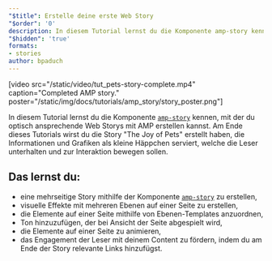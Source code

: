 ```yaml
---
"$title": Erstelle deine erste Web Story
"$order": '0'
description: In diesem Tutorial lernst du die Komponente amp-story kennen, mit der du optisch ansprechende Web Storys mit AMP erstellen kannst. Am Ende dieses Tutorials wirst du …
"$hidden": 'true'
formats:
- stories
author: bpaduch
---
```


[video src="/static/video/tut_pets-story-complete.mp4" caption="Completed AMP story." poster="/static/img/docs/tutorials/amp_story/story_poster.png"]

In diesem Tutorial lernst du die Komponente [`amp-story`](../../../../documentation/components/reference/amp-story.md) kennen, mit der du optisch ansprechende Web Storys mit AMP erstellen kannst. Am Ende dieses Tutorials wirst du die Story "The Joy of Pets" erstellt haben, die Informationen und Grafiken als kleine Häppchen serviert, welche die Leser unterhalten und zur Interaktion bewegen sollen.

## Das lernst du:

- eine mehrseitige Story mithilfe der Komponente [`amp-story`](../../../../documentation/components/reference/amp-story.md) zu erstellen,
- visuelle Effekte mit mehreren Ebenen auf einer Seite zu erstellen,
- die Elemente auf einer Seite mithilfe von Ebenen-Templates anzuordnen,
- Ton hinzuzufügen, der bei Ansicht der Seite abgespielt wird,
- die Elemente auf einer Seite zu animieren,
- das Engagement der Leser mit deinem Content zu fördern, indem du am Ende der Story relevante Links hinzufügst.
